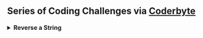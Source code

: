 ## Series of Coding Challenges via [Coderbyte](https://coderbyte.com/)
<details>
<summary>
  <b>Reverse a String</b> 
</summary>
<br>
Difficulty Level : Easy<br>
Question : Have the function FirstReverse(str) take the str parameter being passed and return the string in reversed order. For example: if the input string is "Hello World and Coders" then your program should return the string sredoC dna dlroW olleH.<br>
Use the Parameter Testing feature in the box below to test your code with different arguments.<br>
  
  
```js
function FirstReverse(str) { 
                            
  /** Steps
  1. Break string into array of individual chars
  2. Use reverse() method to transpose order
  3. Join the individual characters back into a string using join() method
  **/

  // code goes here
  const chars = str.split('')  
  return chars.reverse().join(''); 

}
console.log(FirstReverse('Coderbyte is really awesome!'));

```
<br>

Note : Loops and recursion can also be used here


</details>
